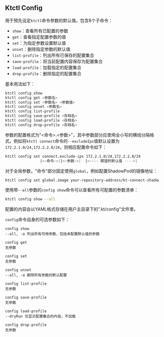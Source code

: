Ktctl Config
---

用于预先设定`ktctl`命令参数的默认值。包含8个子命令：

- `show`：查看所有已配置的参数
- `get`：查看指定配置参数的值
- `set`：为指定参数设置默认值
- `unset`：删除指定参数的默认值
- `list-profile`：列出所有已保存的配置集合
- `save-profile`：将当前配置内容保存为配置集合
- `load-profile`：加载指定的配置集合
- `drop-profile`：删除指定的配置集合

基本用法如下：

```bash
ktctl config show
ktctl config get <参数名>
ktctl config set <参数名> <参数值>
ktctl config unset <参数名>
ktctl config list-profile
ktctl config save-profile <存档名>
ktctl config load-profile <存档名>
ktctl config drop-profile <存档名>
```

参数的配置格式为"<命令>.<参数>"，其中参数部分应使用全小写的横线分隔格式。例如将`ktctl connect`命令的`--excludeIps`值默认设置为`172.2.1.0/24,172.2.2.0/24`，则相应配置命令如下：

```bash
ktctl config set connect.exclude-ips 172.2.1.0/24,172.2.2.0/24
                |<-命令->||<-参数->|  |<---- 期望的默认值 ---->|
```

对于全局参数，"命令"部分固定使用`global`，例如配置ShadowPod的镜像地址：

```bash
ktctl config set global.image your-repository-address/kt-connect-shadow:latest
```

使用带`--all`参数的`config show`命令可以查看所有可配置的参数清单：

```bash
ktctl config show --all
```

配置的内容会以YAML格式存储在用户主目录下的".kt/config"文件里。

`config`命令自身的可选参数如下：

```
config show
--all, -a 列出所有可用参数，包括未配置默认值的参数

config get
无参数

config set
无参数

config unset
--all, -a 删除所有参数的默认配置

config list-profile
无参数

config save-profile
无参数

config load-profile
--dryRun 仅显示配置集合的内容，不加载

config drop-profile
无参数
```
